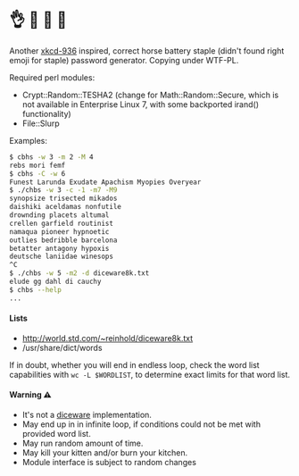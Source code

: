 # :ok_hand: :horse: :battery: :paperclip:

Another [xkcd-936](https://xkcd.com/936/) inspired, correct horse battery staple (didn't found right emoji for staple) password generator. Copying under WTF-PL.

Required perl modules:

 * Crypt::Random::TESHA2 (change for Math::Random::Secure, which is not available in Enterprise Linux 7, with some backported irand() functionality)
 * File::Slurp

Examples:

```sh
$ cbhs -w 3 -m 2 -M 4
rebs mori femf
$ cbhs -C -w 6
Funest Larunda Exudate Apachism Myopies Overyear
$ ./chbs -w 3 -c -1 -m7 -M9
synopsize trisected mikados
daishiki aceldamas nonfutile
drownding placets altumal
crellen garfield routinist
namaqua pioneer hypnoetic
outlies bedribble barcelona
betatter antagony hypoxis
deutsche laniidae winesops
^C
$ ./chbs -w 5 -m2 -d diceware8k.txt
elude gg dahl di cauchy
$ chbs --help
...
```

#### Lists
 * http://world.std.com/~reinhold/diceware8k.txt
 * /usr/share/dict/words

If in doubt, whether you will end in endless loop, check the word list capabilities with `wc -L $WORDLIST`, to determine exact limits for that word list. 

#### Warning :warning:
 * It's not a [diceware](http://world.std.com/~reinhold/diceware.html) implementation.
 * May end up in in infinite loop, if conditions could not be met with provided word list.
 * May run random amount of time.
 * May kill your kitten and/or burn your kitchen.
 * Module interface is subject to random changes
